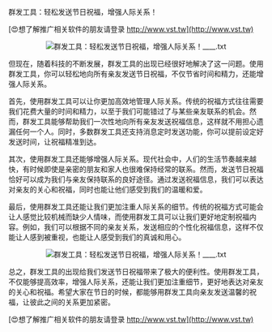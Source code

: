 群发工具：轻松发送节日祝福，增强人际关系！

[😍想了解推广相关软件的朋友请登录 http://www.vst.tw](http://www.vst.tw)

 <center><img src="https://vst.tw/MP4/tuiguang/png/4.png" alt="群发工具：轻松发送节日祝福，增强人际关系！____.txt"></center>

但现在，随着科技的不断发展，群发工具的出现已经很好地解决了这一问题。使用群发工具，你可以轻松地向所有亲友发送节日祝福，不仅节省时间和精力，还能增强人际关系。

首先，使用群发工具可以让你更加高效地管理人际关系。传统的祝福方式往往需要我们花费大量的时间和精力，以至于我们可能错过了与某些亲友联系的机会。然而，群发工具能够帮助我们一次性地向所有亲友发送祝福信息，这样就不用担心遗漏任何一个人。同时，多数群发工具还支持消息定时发送功能，你可以提前设定好发送时间，让祝福精准到达。

其次，使用群发工具还能够增强人际关系。现代社会中，人们的生活节奏越来越快，有时候即使是亲密的朋友和家人也很难保持经常的联系。然而，发送节日祝福恰好可以成为我们与亲友保持联系的良好途径。通过发送祝福信息，我们可以表达对亲友的关心和祝福，同时也能让他们感受到我们的温暖和爱。

最后，使用群发工具还能让我们更加注重人际关系的细节。传统的祝福方式可能会让人感觉比较机械而缺少人情味，而使用群发工具可以让我们更好地定制祝福内容。例如，我们可以根据不同的亲友关系，发送相应的个性化祝福信息，这样不仅能让人感到被重视，也能让人感受到我们的真诚和用心。

 <center><img src="https://vst.tw/MP4/tuiguang/png/1.png" alt="群发工具：轻松发送节日祝福，增强人际关系！____.txt"></center>

总之，群发工具的出现给我们发送节日祝福带来了极大的便利性。使用群发工具，不仅能够提高效率，增强人际关系，还能让我们更加注重细节，更好地表达对亲友的关心和祝福。希望大家在节日的时候，都能够用群发工具向亲友发送温馨的祝福，让彼此之间的关系更加紧密。

[😍想了解推广相关软件的朋友请登录 http://www.vst.tw](http://www.vst.tw)



